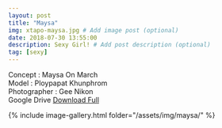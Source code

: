 ```yaml
---
layout: post
title: "Maysa"
img: xtapo-maysa.jpg # Add image post (optional)
date: 2018-07-30 13:55:00
description: Sexy Girl! # Add post description (optional)
tag: [sexy]
---
```

Concept : Maysa On March  
Model : Ploypapat Khunphrom  
Photographer : Gee Nikon  
Google Drive [Download Full](http://gestyy.com/e0HD3o)            

{% include image-gallery.html folder="/assets/img/maysa/" %}
